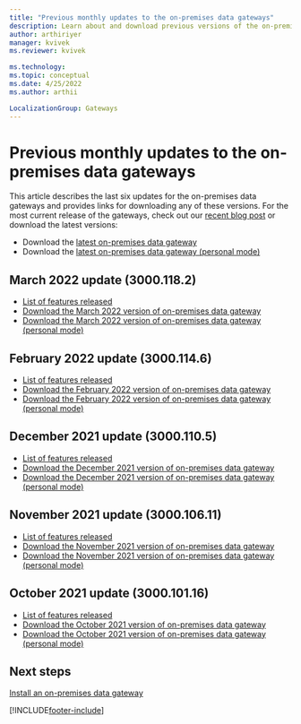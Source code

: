 ```yaml
---
title: "Previous monthly updates to the on-premises data gateways"
description: Learn about and download previous versions of the on-premises data gateways.
author: arthiriyer
manager: kvivek
ms.reviewer: kvivek

ms.technology:
ms.topic: conceptual
ms.date: 4/25/2022
ms.author: arthii

LocalizationGroup: Gateways
---
```


# Previous monthly updates to the on-premises data gateways

This article describes the last six updates for the on-premises data gateways and provides links for downloading any of these versions. For the most current release of the gateways, check out our [recent blog post](https://powerbi.microsoft.com/blog/on-premises-data-gateway-april-2022-update-is-now-available/) or download the latest versions:

- Download the [latest on-premises data gateway](https://download.microsoft.com/download/D/A/1/DA1FDDB8-6DA8-4F50-B4D0-18019591E182/GatewayInstall.exe)
- Download the [latest on-premises data gateway (personal mode)](https://download.microsoft.com/download/6/0/2/602A459E-E1A3-4FB9-B07F-FC2B60881900/On-premises%20data%20gateway%20(personal%20mode).exe)

## March 2022 update (3000.118.2)

- [List of features released](https://powerbi.microsoft.com/blog/on-premises-data-gateway-march-2022-update-is-now-available/)
- [Download the March 2022 version of on-premises data gateway](https://download.microsoft.com/download/D/A/1/DA1FDDB8-6DA8-4F50-B4D0-18019591E182/GatewayInstall-22-03.exe)
- [Download the March 2022 version of on-premises data gateway (personal mode)](https://download.microsoft.com/download/6/0/2/602A459E-E1A3-4FB9-B07F-FC2B60881900/On-premises%20data%20gateway%20(personal%20mode)-22-03.exe)

## February 2022 update (3000.114.6)

- [List of features released](https://powerbi.microsoft.com/blog/on-premises-data-gateway-february-2022-update-is-now-available/)
- [Download the February 2022 version of on-premises data gateway](https://download.microsoft.com/download/D/A/1/DA1FDDB8-6DA8-4F50-B4D0-18019591E182/GatewayInstall-22-02.exe)
- [Download the February 2022 version of on-premises data gateway (personal mode)](https://download.microsoft.com/download/6/0/2/602A459E-E1A3-4FB9-B07F-FC2B60881900/On-premises%20data%20gateway%20(personal%20mode)-22-02.exe)

## December 2021 update (3000.110.5)

- [List of features released](https://powerbi.microsoft.com/blog/on-premises-data-gateway-December-2021-update-is-now-available/)
- [Download the December 2021 version of on-premises data gateway](https://download.microsoft.com/download/D/A/1/DA1FDDB8-6DA8-4F50-B4D0-18019591E182/GatewayInstall-21-12.exe)
- [Download the December 2021 version of on-premises data gateway (personal mode)](https://download.microsoft.com/download/6/0/2/602A459E-E1A3-4FB9-B07F-FC2B60881900/On-premises%20data%20gateway%20(personal%20mode)-21-12.exe)

## November 2021 update (3000.106.11)

- [List of features released](https://powerbi.microsoft.com/blog/on-premises-data-gateway-November-2021-update-is-now-available/)
- [Download the November 2021 version of on-premises data gateway](https://download.microsoft.com/download/D/A/1/DA1FDDB8-6DA8-4F50-B4D0-18019591E182/GatewayInstall-21-11.exe)
- [Download the November 2021 version of on-premises data gateway (personal mode)](https://download.microsoft.com/download/6/0/2/602A459E-E1A3-4FB9-B07F-FC2B60881900/On-premises%20data%20gateway%20(personal%20mode)-21-11.exe)

## October 2021 update (3000.101.16)

- [List of features released](https://powerbi.microsoft.com/blog/on-premises-data-gateway-October-2021-update-is-now-available/)
- [Download the October 2021 version of on-premises data gateway](https://download.microsoft.com/download/D/A/1/DA1FDDB8-6DA8-4F50-B4D0-18019591E182/GatewayInstall-21-10.exe)
- [Download the October 2021 version of on-premises data gateway (personal mode)](https://download.microsoft.com/download/6/0/2/602A459E-E1A3-4FB9-B07F-FC2B60881900/On-premises%20data%20gateway%20(personal%20mode)-21-10.exe)

## Next steps

[Install an on-premises data gateway](service-gateway-install.md)

[!INCLUDE[footer-include](../includes/footer-banner.md)]
